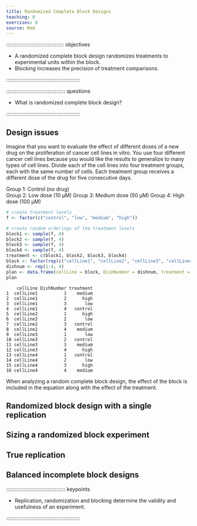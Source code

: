 ```yaml
---
title: Randomized Complete Block Designs
teaching: 0
exercises: 0
source: Rmd
---
```


::::::::::::::::::::::::::::::::::::::: objectives

- A randomized complete block design randomizes treatments to experimental units within the block.
- Blocking increases the precision of treatment comparisons.

::::::::::::::::::::::::::::::::::::::::::::::::::

:::::::::::::::::::::::::::::::::::::::: questions

- What is randomized complete block design?

::::::::::::::::::::::::::::::::::::::::::::::::::



## Design issues

Imagine that you want to evaluate the effect of different
doses of a new drug on the proliferation of cancer cell lines in vitro. You use
four different cancer cell lines because you would like the results to
generalize to many types of cell lines. Divide each of the cell lines into four
treatment groups, each with the same number of cells. Each treatment group
receives a different dose of the drug for five consecutive days.

Group 1: Control (no drug)  
Group 2: Low dose (10 μM)
Group 3: Medium dose (50 μM)
Group 4: High dose (100 μM)


``` r
# create treatment levels
f <- factor(c("control", "low", "medium", "high"))

# create random orderings of the treatment levels
block1 <- sample(f, 4)
block2 <- sample(f, 4)
block3 <- sample(f, 4)
block4 <- sample(f, 4)
treatment <- c(block1, block2, block3, block4)
block <- factor(rep(c("cellLine1", "cellLine2", "cellLine3", "cellLine4"), each = 4))
dishnum <- rep(1:4, 4)
plan <- data.frame(cellLine = block, DishNumber = dishnum, treatment = treatment)
plan
```

``` output
    cellLine DishNumber treatment
1  cellLine1          1    medium
2  cellLine1          2      high
3  cellLine1          3       low
4  cellLine1          4   control
5  cellLine2          1      high
6  cellLine2          2       low
7  cellLine2          3   control
8  cellLine2          4    medium
9  cellLine3          1       low
10 cellLine3          2   control
11 cellLine3          3    medium
12 cellLine3          4      high
13 cellLine4          1   control
14 cellLine4          2       low
15 cellLine4          3      high
16 cellLine4          4    medium
```

When analyzing a random complete block design, the effect of the block is
included in the equation along with the effect of the treatment.

## Randomized block design with a single replication

## Sizing a randomized block experiment

## True replication

## Balanced incomplete block designs



:::::::::::::::::::::::::::::::::::::::: keypoints

- Replication, randomization and blocking determine the validity and usefulness of an experiment.

::::::::::::::::::::::::::::::::::::::::::::::::::


